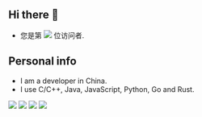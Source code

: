 ## Hi there 👋
- 您是第 <img src="https://profile-counter.glitch.me/ekskei/count.svg" /> 位访问者.
## Personal info
- I am a developer in China.
- I use C/C++, Java, JavaScript, Python, Go and Rust.

![](https://github-profile-summary-cards.vercel.app/api/cards/stats?username=ekskei&theme=github_dark)
![](https://github-profile-summary-cards.vercel.app/api/cards/profile-details?username=ekskei&theme=github_dark)
![](https://github-profile-summary-cards.vercel.app/api/cards/most-commit-language?username=ekskei&theme=github_dark)
![](https://github-profile-summary-cards.vercel.app/api/cards/repos-per-language?username=ekskei&theme=github_dark)

